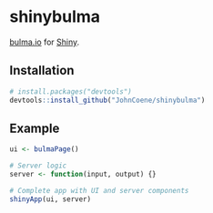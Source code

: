 # shinybulma

[bulma.io](https://bulma.io) for [Shiny](https://shiny.rstudio.com/).

## Installation

``` r
# install.packages("devtools")
devtools::install_github("JohnCoene/shinybulma")
```

## Example

``` r
ui <- bulmaPage()

# Server logic
server <- function(input, output) {}

# Complete app with UI and server components
shinyApp(ui, server)
```
